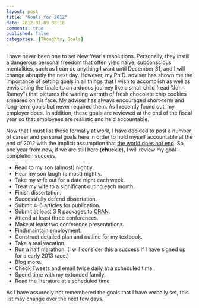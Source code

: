 ```yaml
---
layout: post
title: "Goals for 2012"
date: 2012-01-09 08:18
comments: true
published: false
categories: [Thoughts, Goals]
---
```


I have never been one to set New Year's resolutions. Personally, they instill a dangerous personal freedom that often yield naive, subconscious mentalities, such as I can do anything I want until December 31, and I will change abruptly the next day. However, my Ph.D. adviser has shown me the importance of setting goals in all things that I wish to accomplish as well as envisioning the finale to an arduous journey like a small child (read "John Ramey") that pictures the waning warmth of fresh chocolate chip cookies smeared on his face. My adviser has always encouraged short-term and long-term goals but never required them. As I recently found out, my employer does. In addition, these goals are reviewed at the end of the fiscal year so that employees are realistic and held accountable.

Now that I must list these formally at work, I have decided to post a number of career and personal goals here in order to hold myself accountable at the end of 2012 with the implicit assumption that [the world does not end](http://en.wikipedia.org/wiki/2012_phenomenon). So, one year from now, if we are still here (**chuckle**), I will review my goal-completion success.

* Read to my son (almost) nightly.
* Hear my son laugh (almost) nightly.
* Take my wife out for a date night each week.
* Treat my wife to a significant outing each month.
* Finish dissertation.
* Successfully defend dissertation.
* Submit 4-6 articles for publication.
* Submit at least 3 R packages to [CRAN](http://cran.r-project.org/).
* Attend at least three conferences.
* Make at least two conference presentations.
* Find/maintain employment.
* Construct detailed plan and outline for my textbook.
* Take a real vacation.
* Run a half marathon. (I will consider this a success if I have signed up for a early 2013 race.)
* Blog more.
* Check Tweets and email twice daily at a scheduled time.
* Spend time with my extended family.
* Read the literature at a scheduled time.

As I have assuredly not remembered the goals that I have verbally set, this list may change over the next few days.